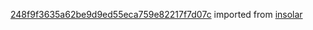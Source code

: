 [248f9f3635a62be9d9ed55eca759e82217f7d07c](https://github.com/insolar/insolar/commit/248f9f3635a62be9d9ed55eca759e82217f7d07c) imported from [insolar](https://github.com/insolar/insolar)
